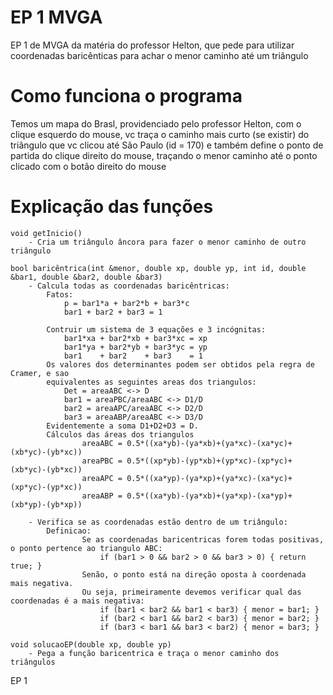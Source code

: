 # EP 1 MVGA
EP 1 de MVGA da matéria do professor Helton, que pede para utilizar coordenadas baricênticas para achar o menor caminho até um triângulo

# Como funciona o programa

Temos um mapa do Brasl, providenciado pelo professor Helton, com o clique esquerdo do mouse, vc traça o caminho mais curto (se existir) do triângulo que vc clicou até São Paulo (id = 170) e também define o ponto de partida do clique direito do mouse, traçando o menor caminho até o ponto clicado com o botão direito do mouse

# Explicação das funções

    void getInicio()
        - Cria um triângulo âncora para fazer o menor caminho de outro triângulo

    bool baricêntrica(int &menor, double xp, double yp, int id, double &bar1, double &bar2, double &bar3)
        - Calcula todas as coordenadas baricêntricas:
            Fatos:
                p = bar1*a + bar2*b + bar3*c
                bar1 + bar2 + bar3 = 1
            
            Contruir um sistema de 3 equações e 3 incógnitas:
                bar1*xa + bar2*xb + bar3*xc = xp
                bar1*ya + bar2*yb + bar3*yc = yp
                bar1    + bar2    + bar3    = 1
            Os valores dos determinantes podem ser obtidos pela regra de Cramer, e sao 
            equivalentes as seguintes areas dos triangulos:
                Det = areaABC <-> D
                bar1 = areaPBC/areaABC <-> D1/D
                bar2 = areaAPC/areaABC <-> D2/D
                bar3 = areaABP/areaABC <-> D3/D
            Evidentemente a soma D1+D2+D3 = D.
            Cálculos das áreas dos triangulos
                    areaABC = 0.5*((xa*yb)-(ya*xb)+(ya*xc)-(xa*yc)+(xb*yc)-(yb*xc))
                    areaPBC = 0.5*((xp*yb)-(yp*xb)+(yp*xc)-(xp*yc)+(xb*yc)-(yb*xc))
                    areaAPC = 0.5*((xa*yp)-(ya*xp)+(ya*xc)-(xa*yc)+(xp*yc)-(yp*xc))
                    areaABP = 0.5*((xa*yb)-(ya*xb)+(ya*xp)-(xa*yp)+(xb*yp)-(yb*xp))

        - Verifica se as coordenadas estão dentro de um triângulo:
            Definicao:
                    Se as coordenadas baricentricas forem todas positivas, o ponto pertence ao triangulo ABC:
                        if (bar1 > 0 && bar2 > 0 && bar3 > 0) { return true; }
                    Senão, o ponto está na direção oposta à coordenada mais negativa.
                    Ou seja, primeiramente devemos verificar qual das coordenadas é a mais negativa:
                        if (bar1 < bar2 && bar1 < bar3) { menor = bar1; }
                        if (bar2 < bar1 && bar2 < bar3) { menor = bar2; }
                        if (bar3 < bar1 && bar3 < bar2) { menor = bar3; }

    void solucaoEP(double xp, double yp)
        - Pega a função baricentrica e traça o menor caminho dos triângulos

EP 1